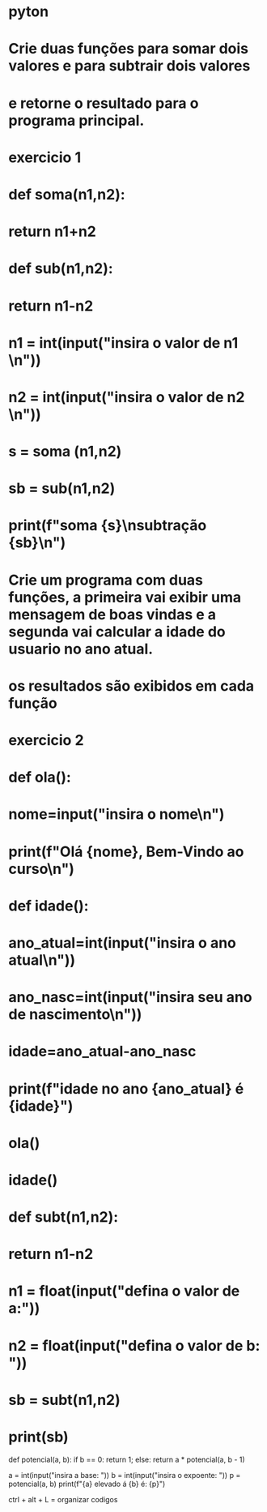 # pyton
# Crie duas funções para somar dois valores e para subtrair dois valores
# e retorne o resultado para o programa principal.

# exercicio 1

# def soma(n1,n2):
#   return n1+n2
# def sub(n1,n2):
#   return n1-n2

# n1 = int(input("insira o valor de n1 \n"))
# n2 = int(input("insira o valor de n2 \n"))
# s = soma (n1,n2)
# sb = sub(n1,n2)
# print(f"soma {s}\nsubtração {sb}\n")

# Crie um programa com duas funções, a primeira vai exibir uma mensagem de boas vindas e a segunda vai calcular a idade do usuario no ano atual.
# os resultados são exibidos em cada função

# exercicio 2

# def ola():
#  nome=input("insira o nome\n")
#   print(f"Olá {nome}, Bem-Vindo ao curso\n")

# def idade():
# ano_atual=int(input("insira o ano atual\n"))
# ano_nasc=int(input("insira seu ano de nascimento\n"))
#  idade=ano_atual-ano_nasc
#   print(f"idade no ano {ano_atual} é {idade}")

# ola()
# idade()

# def subt(n1,n2):
#   return n1-n2
# n1 = float(input("defina o valor de a:"))
# n2 = float(input("defina o valor de b: "))
# sb = subt(n1,n2)
# print(sb)

def potencial(a, b):
    if b == 0:
        return 1;
    else:
        return a * potencial(a, b - 1)


a = int(input("insira a base: "))
b = int(input("insira o expoente: "))
p = potencial(a, b)
print(f"{a} elevado á {b} é: {p}")


ctrl + alt + L = organizar codigos

